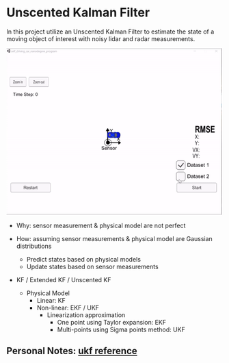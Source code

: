 # Unscented Kalman Filter 

In this project utilize an Unscented Kalman Filter to estimate the state of a moving object of interest with noisy lidar and radar measurements. 

![UKF](https://github.com/jwangjie/jwangjie.github.io/blob/master/files/UKF.gif)


* Why: sensor measurement & physical model are not perfect

* How: assuming sensor measurements & physical model are Gaussian distributions
     * Predict states based on physical models
     * Update states based on sensor measurements 
* KF / Extended KF / Unscented KF
  * Physical Model
    * Linear: KF
    * Non-linear: EKF / UKF
      * Linearization approximation
        * One point using Taylor expansion: EKF
        * Multi-points using Sigma points method: UKF 
        
 ## Personal Notes: [ukf reference](https://github.com/jwangjie/SDC-Unscented-Kalman-Filter/blob/master/ukf%20reference.pdf)







